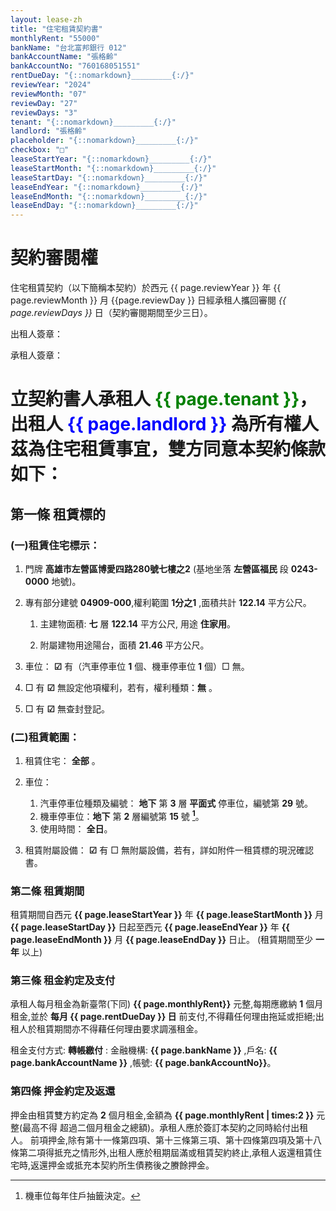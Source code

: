 ```yaml
---
layout: lease-zh
title: "住宅租賃契約書"
monthlyRent: "55000"
bankName: "台北富邦銀行 012"
bankAccountName: "張格齡"
bankAccountNo: "760168051551"
rentDueDay: "{::nomarkdown}_________{:/}"
reviewYear: "2024"
reviewMonth: "07"
reviewDay: "27"
reviewDays: "3"
tenant: "{::nomarkdown}_________{:/}"
landlord: "張格齡"
placeholder: "{::nomarkdown}_________{:/}"
checkbox: "□"
leaseStartYear: "{::nomarkdown}_________{:/}"
leaseStartMonth: "{::nomarkdown}_________{:/}"
leaseStartDay: "{::nomarkdown}_________{:/}"
leaseEndYear: "{::nomarkdown}_________{:/}"
leaseEndMonth: "{::nomarkdown}_________{:/}"
leaseEndDay: "{::nomarkdown}_________{:/}"
---
```



# 契約審閱權  

住宅租賃契約（以下簡稱本契約）於西元 {{ page.reviewYear }} 年 {{ page.reviewMonth }} 月 {{page.reviewDay }} 日經承租人攜回審閱 _{{ page.reviewDays }}_ 日（契約審閱期間至少三日）。 


出租人簽章： 

承租人簽章： 




# 立契約書人承租人 <span style="color:green">**{{ page.tenant }}**</span>，出租人 <span style="color:blue">**{{ page.landlord }}**</span> 為所有權人茲為住宅租賃事宜，雙方同意本契約條款如下： 


## 第一條 租賃標的 

### (一)租賃住宅標示： 

1. 門牌 **高雄市左營區博愛四路280號七樓之2** (基地坐落 **左營區福民** 段 **0243-0000** 地號)。

1. 專有部分建號 **04909-000**,權利範圍 **1分之1** ,面積共計 **122.14** 平方公尺。

   1. 主建物面積: **七** 層 **122.14** 平方公尺, 用途 **住家用**。

   1. 附屬建物用途陽台，面積 **21.46** 平方公尺。 

1. 車位： **☑** 有（汽車停車位 **1** 個、機車停車位 **1** 個）□ 無。 

1. □ 有 **☑** 無設定他項權利，若有，權利種類：**無** 。 

1. □ 有 **☑** 無查封登記。 

### (二)租賃範圍： 

1. 租賃住宅： **全部** 。 

1. 車位： 

   1. 汽車停車位種類及編號： 
**地下** 第 **3** 層 **平面式** 停車位，編號第  **29**  號。 
   1. 機車停車位：**地下** 第 **2** 層編號第 **15** 號 **[^1]**。 
   1. 使用時間： **全日**。
 

1. 租賃附屬設備： **☑** 有 □ 無附屬設備，若有，詳如附件一租賃標的現況確認書。 

[^1]: 機車位每年住戶抽籤決定。

### 第二條 租賃期間

租賃期間自西元 **{{ page.leaseStartYear }}** 年 **{{ page.leaseStartMonth }}** 月 **{{ page.leaseStartDay }}** 日起至西元 **{{ page.leaseEndYear }}** 年 **{{ page.leaseEndMonth }}** 月 **{{ page.leaseEndDay }}** 日止。
(租賃期間至少 **一年** 以上)

### 第三條 租金約定及支付

承租人每月租金為新臺幣(下同) **{{ page.monthlyRent}}** 元整,每期應繳納 **1** 個月租金,並於 **每月 {{ page.rentDueDay }} 日** 前支付,不得藉任何理由拖延或拒絕;出租人於租賃期間亦不得藉任何理由要求調漲租金。

租金支付方式: **轉帳繳付** : 金融機構: **{{ page.bankName }}** ,戶名: **{{ page.bankAccountName }}** ,帳號: **{{ page.bankAccountNo}}**。

### 第四條 押金約定及返還

押金由租賃雙方約定為 **2** 個月租金,金額為 **{{ page.monthlyRent | times:2 }}** 元整(最高不得 超過二個月租金之總額)。承租人應於簽訂本契約之同時給付出租人。 前項押金,除有第十一條第四項、第十三條第三項、第十四條第四項及第十八條第二項得抵充之情形外,出租人應於租期屆滿或租賃契約終止,承租人返還租賃住宅時,返還押金或抵充本契約所生債務後之賸餘押金。